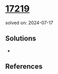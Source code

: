 # [17219](https://www.acmicpc.net/problem/17219)
solved on: 2024-07-17

## Solutions

- 

## References
